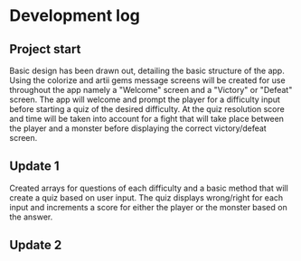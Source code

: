 # Development log

## Project start

Basic design has been drawn out, detailing the basic structure of the app. Using the colorize and artii gems message screens will be created for use throughout the app namely a "Welcome" screen and a "Victory" or "Defeat" screen. The app will welcome and prompt the player for a difficulty input before starting a quiz of the desired difficulty. At the quiz resolution score and time will be taken into account for a fight that will take place between the player and a monster before displaying the correct victory/defeat screen.

## Update 1

Created arrays for questions of each difficulty and a basic method that will create a quiz based on user input. The quiz displays wrong/right for each input and increments a score for either the player or the monster based on the answer.

## Update 2

